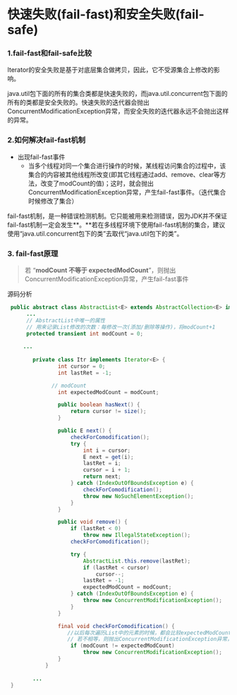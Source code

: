 #   快速失败(fail-fast)和安全失败(fail-safe)

### **1.fail-fast和fail-safe比较**

Iterator的安全失败是基于对底层集合做拷贝，因此，它不受源集合上修改的影响。

java.util包下面的所有的集合类都是快速失败的，而java.util.concurrent包下面的所有的类都是安全失败的。快速失败的迭代器会抛出ConcurrentModificationException异常，而安全失败的迭代器永远不会抛出这样的异常。

### 2.如何解决fail-fast机制

- 出现fail-fast事件
  - 当多个线程对同一个集合进行操作的时候，某线程访问集合的过程中，该集合的内容被其他线程所改变(即其它线程通过add、remove、clear等方法，改变了modCount的值)；这时，就会抛出ConcurrentModificationException异常，产生fail-fast事件。（迭代集合时候修改了集合）

fail-fast机制，是一种错误检测机制。它只能被用来检测错误，因为JDK并不保证fail-fast机制一定会发生**。**若在多线程环境下使用fail-fast机制的集合，建议使用“java.util.concurrent包下的类”去取代“java.util包下的类”。

### 3. fail-fast原理

> 若 “**modCount 不等于 expectedModCount**”，则抛出ConcurrentModificationException异常，产生fail-fast事件

源码分析

```java
 public abstract class AbstractList<E> extends AbstractCollection<E> implements List<E> {
      ...
      // AbstractList中唯一的属性
      // 用来记录List修改的次数：每修改一次(添加/删除等操作)，将modCount+1
      protected transient int modCount = 0;
    
     ...
         
        private class Itr implements Iterator<E> {      
                int cursor = 0;
                int lastRet = -1;

              // modCount
                int expectedModCount = modCount;

                public boolean hasNext() {
                    return cursor != size();
                }

                public E next() {
                    checkForComodification();
                    try {
                        int i = cursor;
                        E next = get(i);
                        lastRet = i;
                        cursor = i + 1;
                        return next;
                    } catch (IndexOutOfBoundsException e) {
                        checkForComodification();
                        throw new NoSuchElementException();
                    }
                }

                public void remove() {
                    if (lastRet < 0)
                        throw new IllegalStateException();
                    checkForComodification();

                    try {
                        AbstractList.this.remove(lastRet);
                        if (lastRet < cursor)
                            cursor--;
                        lastRet = -1;
                        expectedModCount = modCount;
                    } catch (IndexOutOfBoundsException e) {
                        throw new ConcurrentModificationException();
                    }
                }

                final void checkForComodification() {
                   //以后每次遍历List中的元素的时候，都会比较expectedModCount和modCount是否相等；
                   // 若不相等，则抛出ConcurrentModificationException异常，产生fail-fast事件。
                    if (modCount != expectedModCount)
                        throw new ConcurrentModificationException();
                }
            }
     
        ...
 }
```


